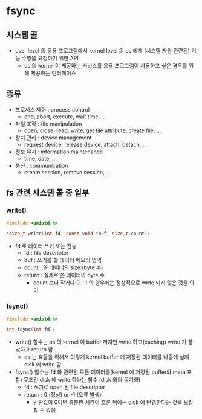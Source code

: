 # fsync

## 시스템 콜

- user level 의 응용 프로그램에서 kernel level 의 os 에게 (시스템 자원 관련된) 기능 수행을 요청하기 위한 API
  - os 의 kernel 이 제공하는 서비스를 응용 프로그램이 사용하고 싶은 경우를 위해 제공하는 인터페이스

## 종류

- 프로세스 제어 : process control
  - end, abort, execute, wait time, ...
- 파일 조작 : file manipulation
  - open, close, read, write, get file attribute, create file, ...
- 장치 관리 : device management
  - request device, release device, attach, detach, ...
- 정보 유지 : information maintenance
  - time, date, ...
- 통신 : communication
  - create session, remove session, ...

## fs 관련 시스템 콜 중 일부

### write()

```c
#include <unistd.h>

ssize_t write(int fd, const void *buf, size_t count);
```

- fd 로 데이터 쓰기 또는 전송
  - fd : file descriptor
  - buf : 쓰기를 할 데이터 메모리 영역
  - count : 쓸 데이터의 size (byte 수)
  - return : 실제로 쓴 데이터의 byte 수
    - count 보다 작거나 0, -1 의 경우에는 정상적으로 write 되지 않은 것을 의미

### fsync()

```c
#include <unistd.h>

int fsync(int fd);
```

- write() 함수는 os 의 kernel 이 buffer 까지만 write 하고(caching) write 가 끝났다고 return 함
  - os 는 효율을 위해서 이렇게 kernel buffer 에 저장된 데이터를 나중에 실제 disk 에 write 함
- fsync() 함수는 fd 와 관련된 모든 데이터를(kernel 에 저장된 buffer와 meta 포함) 무조건 disk 에 write 하라는 함수 (disk 와의 동기화)
  - fd : 쓰기로 open 된 file descriptor
  - return : 0 (정상) or -1 (오류 발생)
    - 반환값이 0이면 충분한 시간이 흐른 뒤에는 disk 에 반영한다는 것을 보장할 수 있음
